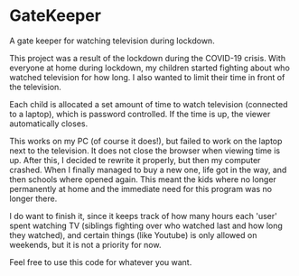 # GateKeeper

A gate keeper for watching television during lockdown.

This project was a result of the lockdown during the COVID-19 crisis. With everyone at home during lockdown, my children started fighting about who watched television for how long. I also wanted to limit their time in front of the television.

Each child is allocated a set amount of time to watch television (connected to a laptop), which is password controlled. If the time is up, the viewer automatically closes.

This works on my PC (of course it does!), but failed to work on the laptop next to the television. It does not close the browser when viewing time is up. After this, I decided te rewrite it properly, but then my computer crashed. When I finally managed to buy a new one, life got in the way, and then schools where opened again. This meant the kids where no longer permanently at home and the immediate need for this program was no longer there.

I do want to finish it, since it keeps track of how many hours each 'user' spent watching TV (siblings fighting over who watched last and how long they watched), and certain things (like Youtube) is only allowed on weekends, but it is not a priority for now.

Feel free to use this code for whatever you want.

